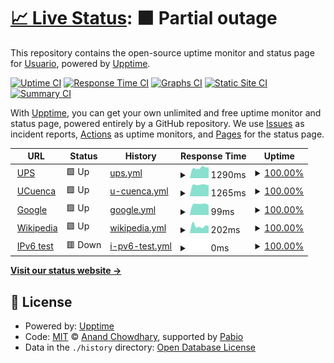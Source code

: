 # [📈 Live Status](https://ups.edu.ec): <!--live status--> **🟧 Partial outage**

This repository contains the open-source uptime monitor and status page for [Usuario](https://ups.edu.ec), powered by [Upptime](https://github.com/upptime/upptime).

[![Uptime CI](https://github.com/ganaluisa/upups/workflows/Uptime%20CI/badge.svg)](https://github.com/ganaluisa/upups/actions?query=workflow%3A%22Uptime+CI%22)
[![Response Time CI](https://github.com/ganaluisa/upups/workflows/Response%20Time%20CI/badge.svg)](https://github.com/ganaluisa/upups/actions?query=workflow%3A%22Response+Time+CI%22)
[![Graphs CI](https://github.com/ganaluisa/upups/workflows/Graphs%20CI/badge.svg)](https://github.com/ganaluisa/upups/actions?query=workflow%3A%22Graphs+CI%22)
[![Static Site CI](https://github.com/ganaluisa/upups/workflows/Static%20Site%20CI/badge.svg)](https://github.com/ganaluisa/upups/actions?query=workflow%3A%22Static+Site+CI%22)
[![Summary CI](https://github.com/ganaluisa/upups/workflows/Summary%20CI/badge.svg)](https://github.com/ganaluisa/upups/actions?query=workflow%3A%22Summary+CI%22)

With [Upptime](https://upptime.js.org), you can get your own unlimited and free uptime monitor and status page, powered entirely by a GitHub repository. We use [Issues](https://github.com/ganaluisa/upups/issues) as incident reports, [Actions](https://github.com/ganaluisa/upups/actions) as uptime monitors, and [Pages](https://ups.edu.ec) for the status page.

<!--start: status pages-->
<!-- This summary is generated by Upptime (https://github.com/upptime/upptime) -->
<!-- Do not edit this manually, your changes will be overwritten -->
<!-- prettier-ignore -->
| URL | Status | History | Response Time | Uptime |
| --- | ------ | ------- | ------------- | ------ |
| <img alt="" src="https://icons.duckduckgo.com/ip3/www.ups.edu.ec.ico" height="13"> [UPS](https://www.ups.edu.ec) | 🟩 Up | [ups.yml](https://github.com/ganaluisa/upups/commits/HEAD/history/ups.yml) | <details><summary><img alt="Response time graph" src="./graphs/ups/response-time-week.png" height="20"> 1290ms</summary><br><a href="https://ups.edu.ec/history/ups"><img alt="Response time 1528" src="https://img.shields.io/endpoint?url=https%3A%2F%2Fraw.githubusercontent.com%2Fganaluisa%2Fupups%2FHEAD%2Fapi%2Fups%2Fresponse-time.json"></a><br><a href="https://ups.edu.ec/history/ups"><img alt="24-hour response time 1188" src="https://img.shields.io/endpoint?url=https%3A%2F%2Fraw.githubusercontent.com%2Fganaluisa%2Fupups%2FHEAD%2Fapi%2Fups%2Fresponse-time-day.json"></a><br><a href="https://ups.edu.ec/history/ups"><img alt="7-day response time 1290" src="https://img.shields.io/endpoint?url=https%3A%2F%2Fraw.githubusercontent.com%2Fganaluisa%2Fupups%2FHEAD%2Fapi%2Fups%2Fresponse-time-week.json"></a><br><a href="https://ups.edu.ec/history/ups"><img alt="30-day response time 1571" src="https://img.shields.io/endpoint?url=https%3A%2F%2Fraw.githubusercontent.com%2Fganaluisa%2Fupups%2FHEAD%2Fapi%2Fups%2Fresponse-time-month.json"></a><br><a href="https://ups.edu.ec/history/ups"><img alt="1-year response time 1528" src="https://img.shields.io/endpoint?url=https%3A%2F%2Fraw.githubusercontent.com%2Fganaluisa%2Fupups%2FHEAD%2Fapi%2Fups%2Fresponse-time-year.json"></a></details> | <details><summary><a href="https://ups.edu.ec/history/ups">100.00%</a></summary><a href="https://ups.edu.ec/history/ups"><img alt="All-time uptime 99.39%" src="https://img.shields.io/endpoint?url=https%3A%2F%2Fraw.githubusercontent.com%2Fganaluisa%2Fupups%2FHEAD%2Fapi%2Fups%2Fuptime.json"></a><br><a href="https://ups.edu.ec/history/ups"><img alt="24-hour uptime 100.00%" src="https://img.shields.io/endpoint?url=https%3A%2F%2Fraw.githubusercontent.com%2Fganaluisa%2Fupups%2FHEAD%2Fapi%2Fups%2Fuptime-day.json"></a><br><a href="https://ups.edu.ec/history/ups"><img alt="7-day uptime 100.00%" src="https://img.shields.io/endpoint?url=https%3A%2F%2Fraw.githubusercontent.com%2Fganaluisa%2Fupups%2FHEAD%2Fapi%2Fups%2Fuptime-week.json"></a><br><a href="https://ups.edu.ec/history/ups"><img alt="30-day uptime 99.31%" src="https://img.shields.io/endpoint?url=https%3A%2F%2Fraw.githubusercontent.com%2Fganaluisa%2Fupups%2FHEAD%2Fapi%2Fups%2Fuptime-month.json"></a><br><a href="https://ups.edu.ec/history/ups"><img alt="1-year uptime 99.39%" src="https://img.shields.io/endpoint?url=https%3A%2F%2Fraw.githubusercontent.com%2Fganaluisa%2Fupups%2FHEAD%2Fapi%2Fups%2Fuptime-year.json"></a></details>
| <img alt="" src="https://icons.duckduckgo.com/ip3/www.ucuenca.edu.ec.ico" height="13"> [UCuenca](https://www.ucuenca.edu.ec) | 🟩 Up | [u-cuenca.yml](https://github.com/ganaluisa/upups/commits/HEAD/history/u-cuenca.yml) | <details><summary><img alt="Response time graph" src="./graphs/u-cuenca/response-time-week.png" height="20"> 1265ms</summary><br><a href="https://ups.edu.ec/history/u-cuenca"><img alt="Response time 1264" src="https://img.shields.io/endpoint?url=https%3A%2F%2Fraw.githubusercontent.com%2Fganaluisa%2Fupups%2FHEAD%2Fapi%2Fu-cuenca%2Fresponse-time.json"></a><br><a href="https://ups.edu.ec/history/u-cuenca"><img alt="24-hour response time 1298" src="https://img.shields.io/endpoint?url=https%3A%2F%2Fraw.githubusercontent.com%2Fganaluisa%2Fupups%2FHEAD%2Fapi%2Fu-cuenca%2Fresponse-time-day.json"></a><br><a href="https://ups.edu.ec/history/u-cuenca"><img alt="7-day response time 1265" src="https://img.shields.io/endpoint?url=https%3A%2F%2Fraw.githubusercontent.com%2Fganaluisa%2Fupups%2FHEAD%2Fapi%2Fu-cuenca%2Fresponse-time-week.json"></a><br><a href="https://ups.edu.ec/history/u-cuenca"><img alt="30-day response time 1276" src="https://img.shields.io/endpoint?url=https%3A%2F%2Fraw.githubusercontent.com%2Fganaluisa%2Fupups%2FHEAD%2Fapi%2Fu-cuenca%2Fresponse-time-month.json"></a><br><a href="https://ups.edu.ec/history/u-cuenca"><img alt="1-year response time 1264" src="https://img.shields.io/endpoint?url=https%3A%2F%2Fraw.githubusercontent.com%2Fganaluisa%2Fupups%2FHEAD%2Fapi%2Fu-cuenca%2Fresponse-time-year.json"></a></details> | <details><summary><a href="https://ups.edu.ec/history/u-cuenca">100.00%</a></summary><a href="https://ups.edu.ec/history/u-cuenca"><img alt="All-time uptime 100.00%" src="https://img.shields.io/endpoint?url=https%3A%2F%2Fraw.githubusercontent.com%2Fganaluisa%2Fupups%2FHEAD%2Fapi%2Fu-cuenca%2Fuptime.json"></a><br><a href="https://ups.edu.ec/history/u-cuenca"><img alt="24-hour uptime 100.00%" src="https://img.shields.io/endpoint?url=https%3A%2F%2Fraw.githubusercontent.com%2Fganaluisa%2Fupups%2FHEAD%2Fapi%2Fu-cuenca%2Fuptime-day.json"></a><br><a href="https://ups.edu.ec/history/u-cuenca"><img alt="7-day uptime 100.00%" src="https://img.shields.io/endpoint?url=https%3A%2F%2Fraw.githubusercontent.com%2Fganaluisa%2Fupups%2FHEAD%2Fapi%2Fu-cuenca%2Fuptime-week.json"></a><br><a href="https://ups.edu.ec/history/u-cuenca"><img alt="30-day uptime 100.00%" src="https://img.shields.io/endpoint?url=https%3A%2F%2Fraw.githubusercontent.com%2Fganaluisa%2Fupups%2FHEAD%2Fapi%2Fu-cuenca%2Fuptime-month.json"></a><br><a href="https://ups.edu.ec/history/u-cuenca"><img alt="1-year uptime 100.00%" src="https://img.shields.io/endpoint?url=https%3A%2F%2Fraw.githubusercontent.com%2Fganaluisa%2Fupups%2FHEAD%2Fapi%2Fu-cuenca%2Fuptime-year.json"></a></details>
| <img alt="" src="https://icons.duckduckgo.com/ip3/www.google.com.ico" height="13"> [Google](https://www.google.com) | 🟩 Up | [google.yml](https://github.com/ganaluisa/upups/commits/HEAD/history/google.yml) | <details><summary><img alt="Response time graph" src="./graphs/google/response-time-week.png" height="20"> 99ms</summary><br><a href="https://ups.edu.ec/history/google"><img alt="Response time 112" src="https://img.shields.io/endpoint?url=https%3A%2F%2Fraw.githubusercontent.com%2Fganaluisa%2Fupups%2FHEAD%2Fapi%2Fgoogle%2Fresponse-time.json"></a><br><a href="https://ups.edu.ec/history/google"><img alt="24-hour response time 206" src="https://img.shields.io/endpoint?url=https%3A%2F%2Fraw.githubusercontent.com%2Fganaluisa%2Fupups%2FHEAD%2Fapi%2Fgoogle%2Fresponse-time-day.json"></a><br><a href="https://ups.edu.ec/history/google"><img alt="7-day response time 99" src="https://img.shields.io/endpoint?url=https%3A%2F%2Fraw.githubusercontent.com%2Fganaluisa%2Fupups%2FHEAD%2Fapi%2Fgoogle%2Fresponse-time-week.json"></a><br><a href="https://ups.edu.ec/history/google"><img alt="30-day response time 115" src="https://img.shields.io/endpoint?url=https%3A%2F%2Fraw.githubusercontent.com%2Fganaluisa%2Fupups%2FHEAD%2Fapi%2Fgoogle%2Fresponse-time-month.json"></a><br><a href="https://ups.edu.ec/history/google"><img alt="1-year response time 112" src="https://img.shields.io/endpoint?url=https%3A%2F%2Fraw.githubusercontent.com%2Fganaluisa%2Fupups%2FHEAD%2Fapi%2Fgoogle%2Fresponse-time-year.json"></a></details> | <details><summary><a href="https://ups.edu.ec/history/google">100.00%</a></summary><a href="https://ups.edu.ec/history/google"><img alt="All-time uptime 100.00%" src="https://img.shields.io/endpoint?url=https%3A%2F%2Fraw.githubusercontent.com%2Fganaluisa%2Fupups%2FHEAD%2Fapi%2Fgoogle%2Fuptime.json"></a><br><a href="https://ups.edu.ec/history/google"><img alt="24-hour uptime 100.00%" src="https://img.shields.io/endpoint?url=https%3A%2F%2Fraw.githubusercontent.com%2Fganaluisa%2Fupups%2FHEAD%2Fapi%2Fgoogle%2Fuptime-day.json"></a><br><a href="https://ups.edu.ec/history/google"><img alt="7-day uptime 100.00%" src="https://img.shields.io/endpoint?url=https%3A%2F%2Fraw.githubusercontent.com%2Fganaluisa%2Fupups%2FHEAD%2Fapi%2Fgoogle%2Fuptime-week.json"></a><br><a href="https://ups.edu.ec/history/google"><img alt="30-day uptime 100.00%" src="https://img.shields.io/endpoint?url=https%3A%2F%2Fraw.githubusercontent.com%2Fganaluisa%2Fupups%2FHEAD%2Fapi%2Fgoogle%2Fuptime-month.json"></a><br><a href="https://ups.edu.ec/history/google"><img alt="1-year uptime 100.00%" src="https://img.shields.io/endpoint?url=https%3A%2F%2Fraw.githubusercontent.com%2Fganaluisa%2Fupups%2FHEAD%2Fapi%2Fgoogle%2Fuptime-year.json"></a></details>
| <img alt="" src="https://icons.duckduckgo.com/ip3/en.wikipedia.org.ico" height="13"> [Wikipedia](https://en.wikipedia.org) | 🟩 Up | [wikipedia.yml](https://github.com/ganaluisa/upups/commits/HEAD/history/wikipedia.yml) | <details><summary><img alt="Response time graph" src="./graphs/wikipedia/response-time-week.png" height="20"> 202ms</summary><br><a href="https://ups.edu.ec/history/wikipedia"><img alt="Response time 226" src="https://img.shields.io/endpoint?url=https%3A%2F%2Fraw.githubusercontent.com%2Fganaluisa%2Fupups%2FHEAD%2Fapi%2Fwikipedia%2Fresponse-time.json"></a><br><a href="https://ups.edu.ec/history/wikipedia"><img alt="24-hour response time 223" src="https://img.shields.io/endpoint?url=https%3A%2F%2Fraw.githubusercontent.com%2Fganaluisa%2Fupups%2FHEAD%2Fapi%2Fwikipedia%2Fresponse-time-day.json"></a><br><a href="https://ups.edu.ec/history/wikipedia"><img alt="7-day response time 202" src="https://img.shields.io/endpoint?url=https%3A%2F%2Fraw.githubusercontent.com%2Fganaluisa%2Fupups%2FHEAD%2Fapi%2Fwikipedia%2Fresponse-time-week.json"></a><br><a href="https://ups.edu.ec/history/wikipedia"><img alt="30-day response time 223" src="https://img.shields.io/endpoint?url=https%3A%2F%2Fraw.githubusercontent.com%2Fganaluisa%2Fupups%2FHEAD%2Fapi%2Fwikipedia%2Fresponse-time-month.json"></a><br><a href="https://ups.edu.ec/history/wikipedia"><img alt="1-year response time 226" src="https://img.shields.io/endpoint?url=https%3A%2F%2Fraw.githubusercontent.com%2Fganaluisa%2Fupups%2FHEAD%2Fapi%2Fwikipedia%2Fresponse-time-year.json"></a></details> | <details><summary><a href="https://ups.edu.ec/history/wikipedia">100.00%</a></summary><a href="https://ups.edu.ec/history/wikipedia"><img alt="All-time uptime 100.00%" src="https://img.shields.io/endpoint?url=https%3A%2F%2Fraw.githubusercontent.com%2Fganaluisa%2Fupups%2FHEAD%2Fapi%2Fwikipedia%2Fuptime.json"></a><br><a href="https://ups.edu.ec/history/wikipedia"><img alt="24-hour uptime 100.00%" src="https://img.shields.io/endpoint?url=https%3A%2F%2Fraw.githubusercontent.com%2Fganaluisa%2Fupups%2FHEAD%2Fapi%2Fwikipedia%2Fuptime-day.json"></a><br><a href="https://ups.edu.ec/history/wikipedia"><img alt="7-day uptime 100.00%" src="https://img.shields.io/endpoint?url=https%3A%2F%2Fraw.githubusercontent.com%2Fganaluisa%2Fupups%2FHEAD%2Fapi%2Fwikipedia%2Fuptime-week.json"></a><br><a href="https://ups.edu.ec/history/wikipedia"><img alt="30-day uptime 100.00%" src="https://img.shields.io/endpoint?url=https%3A%2F%2Fraw.githubusercontent.com%2Fganaluisa%2Fupups%2FHEAD%2Fapi%2Fwikipedia%2Fuptime-month.json"></a><br><a href="https://ups.edu.ec/history/wikipedia"><img alt="1-year uptime 100.00%" src="https://img.shields.io/endpoint?url=https%3A%2F%2Fraw.githubusercontent.com%2Fganaluisa%2Fupups%2FHEAD%2Fapi%2Fwikipedia%2Fuptime-year.json"></a></details>
| <img alt="" src="https://icons.duckduckgo.com/ip3/null.ico" height="13"> [IPv6 test](forwardemail.net) | 🟥 Down | [i-pv6-test.yml](https://github.com/ganaluisa/upups/commits/HEAD/history/i-pv6-test.yml) | <details><summary><img alt="Response time graph" src="./graphs/i-pv6-test/response-time-week.png" height="20"> 0ms</summary><br><a href="https://ups.edu.ec/history/i-pv6-test"><img alt="Response time 0" src="https://img.shields.io/endpoint?url=https%3A%2F%2Fraw.githubusercontent.com%2Fganaluisa%2Fupups%2FHEAD%2Fapi%2Fi-pv6-test%2Fresponse-time.json"></a><br><a href="https://ups.edu.ec/history/i-pv6-test"><img alt="24-hour response time 0" src="https://img.shields.io/endpoint?url=https%3A%2F%2Fraw.githubusercontent.com%2Fganaluisa%2Fupups%2FHEAD%2Fapi%2Fi-pv6-test%2Fresponse-time-day.json"></a><br><a href="https://ups.edu.ec/history/i-pv6-test"><img alt="7-day response time 0" src="https://img.shields.io/endpoint?url=https%3A%2F%2Fraw.githubusercontent.com%2Fganaluisa%2Fupups%2FHEAD%2Fapi%2Fi-pv6-test%2Fresponse-time-week.json"></a><br><a href="https://ups.edu.ec/history/i-pv6-test"><img alt="30-day response time 0" src="https://img.shields.io/endpoint?url=https%3A%2F%2Fraw.githubusercontent.com%2Fganaluisa%2Fupups%2FHEAD%2Fapi%2Fi-pv6-test%2Fresponse-time-month.json"></a><br><a href="https://ups.edu.ec/history/i-pv6-test"><img alt="1-year response time 0" src="https://img.shields.io/endpoint?url=https%3A%2F%2Fraw.githubusercontent.com%2Fganaluisa%2Fupups%2FHEAD%2Fapi%2Fi-pv6-test%2Fresponse-time-year.json"></a></details> | <details><summary><a href="https://ups.edu.ec/history/i-pv6-test">100.00%</a></summary><a href="https://ups.edu.ec/history/i-pv6-test"><img alt="All-time uptime 100.00%" src="https://img.shields.io/endpoint?url=https%3A%2F%2Fraw.githubusercontent.com%2Fganaluisa%2Fupups%2FHEAD%2Fapi%2Fi-pv6-test%2Fuptime.json"></a><br><a href="https://ups.edu.ec/history/i-pv6-test"><img alt="24-hour uptime 100.00%" src="https://img.shields.io/endpoint?url=https%3A%2F%2Fraw.githubusercontent.com%2Fganaluisa%2Fupups%2FHEAD%2Fapi%2Fi-pv6-test%2Fuptime-day.json"></a><br><a href="https://ups.edu.ec/history/i-pv6-test"><img alt="7-day uptime 100.00%" src="https://img.shields.io/endpoint?url=https%3A%2F%2Fraw.githubusercontent.com%2Fganaluisa%2Fupups%2FHEAD%2Fapi%2Fi-pv6-test%2Fuptime-week.json"></a><br><a href="https://ups.edu.ec/history/i-pv6-test"><img alt="30-day uptime 100.00%" src="https://img.shields.io/endpoint?url=https%3A%2F%2Fraw.githubusercontent.com%2Fganaluisa%2Fupups%2FHEAD%2Fapi%2Fi-pv6-test%2Fuptime-month.json"></a><br><a href="https://ups.edu.ec/history/i-pv6-test"><img alt="1-year uptime 100.00%" src="https://img.shields.io/endpoint?url=https%3A%2F%2Fraw.githubusercontent.com%2Fganaluisa%2Fupups%2FHEAD%2Fapi%2Fi-pv6-test%2Fuptime-year.json"></a></details>

<!--end: status pages-->

[**Visit our status website →**](https://ups.edu.ec)

## 📄 License

- Powered by: [Upptime](https://github.com/upptime/upptime)
- Code: [MIT](./LICENSE) © [Anand Chowdhary](https://anandchowdhary.com), supported by [Pabio](https://pabio.com)
- Data in the `./history` directory: [Open Database License](https://opendatacommons.org/licenses/odbl/1-0/)
